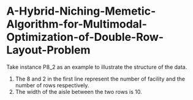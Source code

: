# A-Hybrid-Niching-Memetic-Algorithm-for-Multimodal-Optimization-of-Double-Row-Layout-Problem

Take instance P8_2 as an example to illustrate the structure of the data.

1) The 8 and 2 in the first line represent the number of facility and the number of rows respectively. 
2) The width of the aisle between the two rows is 10. 

